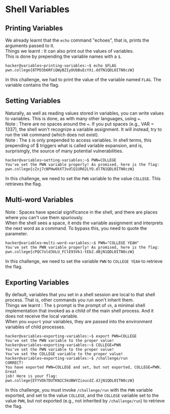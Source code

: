 # Shell Variables

## Printing Variables

We already learnt that the `echo` command "echoes", that is, 
prints the arguments passed to it.
<br>
Things we learnt : It can also print out the values of variables.
<br>
This is done by prepending the variable names with a `$`.

```
hacker@variables~printing-variables:~$ echo $FLAG
pwn.college{8TPD3b6RFiQWyBZIyOUbBuEcYXi.ddTN1QDL0ITN0czW}
```

In this challenge,  we had to print the value of the variable named `FLAG`.
The variable contains the flag.

## Setting Variables

Naturally, as well as reading values stored in variables, you can write values to variables.
This is done, as with many other languages, using `=`.
<br>
Note : There are no spaces around the `=`.
If you put spaces (e.g., VAR = 1337), the shell won't recognize a variable assignment.
It will instead, try to run the `VAR` command (which does not exist).
<br>
Note : The `$` is only prepended to access variables.
In shell terms, this prepending of $ triggers what is called variable expansion, and is, 
surprisingly, the source of many potential vulnerabilities.

```
hacker@variables~setting-variables:~$ PWN=COLLEGE
You've set the PWN variable properly! As promised, here is the flag:
pwn.college{cZxj7cNPHw0kXT3vdlQ1UR62LYO.dlTN1QDL0ITN0czW}
```

In this challenge, we need to set the `PWN` variable to the value `COLLEGE`.
This retrieves the flag.

## Multi-word Variables

Note : Spaces have special significance in the shell, 
and there are places where you can't use them spuriously.
<br>
When the shell sees a space, it ends the variable assignment and interprets the next word as a command.
To bypass this, you need to quote the parameter.

```
hacker@variables~multi-word-variables:~$ PWN="COLLEGE YEAH"
You've set the PWN variable properly! As promised, here is the flag:
pwn.college{cPQC7old3ULU_FClE93Vk1-tEbZ.dBjN1QDL0ITN0czW}
```

In this challenge, we need to set the variable `PWN` to `COLLEGE YEAH` to retrieve the flag.

## Exporting Variables

By default, variables that you set in a shell session are local to that shell process.
That is, other commands you run won't inherit them.
<br>
Things we learnt : The `$` prompt is the prompt of `sh`, 
a minimal shell implementation that invoked as a child of the main shell process. 
And it does not receive the local variable.
<br>
When you `export` your variables, they are passed into the environment variables of child processes.

```
hacker@variables~exporting-variables:~$ export PWN=COLLEGE
You've set the PWN variable to the proper value!
hacker@variables~exporting-variables:~$ COLLEGE=PWN
You've set the PWN variable to the proper value!
You've set the COLLEGE variable to the proper value!
hacker@variables~exporting-variables:~$ /challenge/run
CORRECT!
You have exported PWN=COLLEGE and set, but not exported, COLLEGE=PWN. Great
job! Here is your flag:
pwn.college{EYYVOk7DUTKN2C5kUBWYZioucdZ.dJjN1QDL0ITN0czW}
```

In this challenge, you must invoke `/challenge/run` with the `PWN` variable exported, 
and set to the value `COLLEGE`, and the `COLLEGE` variable set to the value `PWN`, 
but not exported (e.g., not inherited by `/challenge/run`) to retrieve the flag.